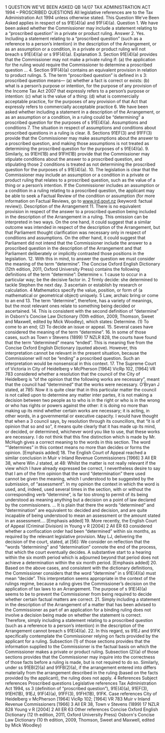 1 QUESTION WE’VE BEEN ASKED QB 14/07 TAX ADMINISTRATION ACT 1994 – PROSCRIBED QUESTIONS All legislative references are to the Tax Administration Act 1994 unless otherwise stated. This Question We’ve Been Asked applies in respect of ss 91E(4)(a) and 91F(4)(a). Question 1. We have been asked whether the Commissioner may include a statement relating to a “proscribed question” in a private or product ruling. Answer 2. Yes. Including a statement relating to a “proscribed question” (such as a reference to a person’s intention) in the description of the Arrangement, or as an assumption or a condition, in a private or product ruling will not breach s 91E(4)(a) or s 91F(4)(a). Explanation 3. Section 91E(4)(a) provides that the Commissioner may not make a private ruling if: (a) the application for the ruling would require the Commissioner to determine a proscribed question ... 4. Section 91F(4)(a) contains an equivalent provision in relation to product rulings. 5. The term “proscribed question” is defined in s 3: proscribed question means— (a) whether a fact is correct or exists: (b) what is a person’s purpose or intention, for the purpose of any provision of the Income Tax Act 2007 that expressly refers to a person’s purpose or intention: (c) what is the value of a thing: (d) what is commercially acceptable practice, for the purposes of any provision of that Act that expressly refers to commercially acceptable practice 6. We have been asked whether including a statement in a description of the Arrangement, or as an assumption or a condition, in a ruling could be “determining” a proscribed question for the purposes of s 91E(4)(a). Assumptions and conditions 7. The situation in respect of assumptions and conditions about proscribed questions in a ruling is clear. 8. Sections 91EF(3) and 91FF(3) provide that the Commissioner may make assumptions about the answer to a proscribed question, and making those assumptions is not treated as determining the proscribed question for the purposes of s 91E(4)(a). 9. Similarly, ss 91EH(1B) and 91FH(1B) provide that the Commissioner may stipulate conditions about the answer to a proscribed question, and stipulating those 2 conditions is treated as not determining the proscribed question for the purposes of s 91E(4)(a). 10. The legislation is clear that the Commissioner may include an assumption or a condition in a private or product ruling that relates to a proscribed question, such as the value of a thing or a person’s intention. If the Commissioner includes an assumption or a condition in a ruling relating to a proscribed question, the applicant may be able to seek a Factual Review of the condition or assumption (for more information on Factual Reviews, go to www.ird.govt.nz (keyword: factual review)). Description of the Arrangement 11. There is no equivalent provision in respect of the answer to a proscribed question being included in the description of the Arrangement in a ruling. This omission can be interpreted in two ways. On the one hand, it could suggest that a similar outcome was intended in respect of the description of the Arrangement, but that Parliament thought clarification was necessary only in respect of conditions and assumptions. On the other hand, it could suggest that Parliament did not intend that the Commissioner include the answer to a proscribed question in the description of the Arrangement and that Parliament deliberately or implicitly contrasted those positions in the legislation. 12. With this in mind, to answer the question we must consider the meaning of the term “determine”. The Concise Oxford English Dictionary (12th edition, 2011, Oxford University Press) contains the following definitions of the term “determine”: Determine v. 1 cause to occur in a particular way; be the decisive factor in. 2 firmly decide: she determined to tackle Stephen the next day. 3 ascertain or establish by research or calculation. 4 Mathematics specify the value, position, or form of (a mathematical or geometrical object) uniquely. 5 Law, archaic bring or come to an end 13. The term “determine”, therefore, has a variety of meanings, but the most relevant ones relate to something being decided or ascertained. 14. This is consistent with the second definition of “determine” in Osborn's Concise Law Dictionary (10th edition, 2009, Thomson, Sweet and Maxwell, edited by Mick Woodley), which states: Determine. (1) To come to an end; (2) To decide an issue or appeal. 15. Several cases have considered the meaning of the term “determine”. 16. In some of those cases, such as Town v Stevens (1899) 17 NZLR 828, the courts have found that the term “determined” means “ended”. This is meaning five from the Concise Oxford English Dictionary (quoted above). However, this interpretation cannot be relevant in the present situation, because the Commissioner will not be “ending” a proscribed question. Such an interpretation would be nonsensical in this context. 17. The Supreme Court of Victoria in City of Heidelberg v McPherson \[1964\] VicRp 102, \[1964\] VR 783 considered whether a resolution that the council of the City of Heidelberg is “of the opinion that the following works are necessary”, meant that the council had “determined” that the works were necessary. O’Bryan J stated, at 785: Now it is quite clear that in this particular matter the council is not called upon to determine any matter inter partes, it is not making a decision between two people as to who is in the right or who is in the wrong or who has rights or powers against the other: it is doing no more than making up its mind whether certain works are necessary; it is acting, in other words, in a governmental or executive capacity. I would have thought that when a 3 council says, by resolution through its councillors, that “it is of opinion that so and so”, it means quite clearly that it has made up its mind, or decided, or determined, whichever word you like to use, that these works are necessary. I do not think that this fine distinction which is made by Mr. McHugh gives a correct meaning to the words in this section. The word “”determines” in this context means no more than decides or forms the opinion. \[Emphasis added\] 18. The English Court of Appeal reached a similar conclusion in Muir v Inland Revenue Commissioners \[1966\] 3 All ER 38, where Win J stated, at 48: Whilst the matter is not really relevant if the view which I have already expressed be correct, I nevertheless desire to say that I am of the firm opinion that the word “determination” there used cannot be given the meaning, which I understood to be suggested by the submission, of “assessment”. In my opinion the context in which the word is used, and, indeed, used several times in the section, with or without the corresponding verb “determine”, is far too strong to permit of its being understood as meaning anything but a decision on a point of law declared by the commissioners. ... It is plain that there the words “determined” and “determination” are equivalent to: decided and decision, and are quite incapable of being understood to mean an assessment or the amount stated in an assessment.... \[Emphasis added\] 19. More recently, the English Court of Appeal (Criminal Division) in Young v R \[2004\] 2 All ER 63 considered whether a confiscation order had been “determined” within six months, as required by the relevant legislative provision. May LJ, delivering the decision of the court, stated, at \[56\]: We consider on reflection that the “words “determining" and “determination” connote the end of the process, that which the court eventually decides. A substantive start to a hearing within the six month period which is adjourned beyond that period does not achieve a determination within the six month period. \[Emphasis added\] 20. Based on the above cases, and consistent with the dictionary definitions, the Commissioner considers that the word “determine” in s 91E(4)(a) must mean “decide”. This interpretation seems appropriate in the context of the rulings regime, because a ruling gives the Commissioner’s decision on the application of tax laws to an Arrangement. The purpose of s 91E(4)(a) seems to be to prevent the Commissioner from being required to decide whether certain factual matters are correct. 21. Simply including a statement in the description of the Arrangement of a matter that has been advised to the Commissioner as part of an application for a binding ruling does not involve a decision being made on whether the statement is correct. Therefore, simply including a statement relating to a proscribed question (such as a reference to a person’s intention) in the description of the Arrangement cannot breach s 91E(4)(a). 22. In this regard, ss 91EJ and 91FK specifically contemplate the Commissioner relying on facts provided by the applicant for a ruling. Subsection (1) of those sections provides that the information supplied to the Commissioner is the factual basis on which the Commissioner makes a private or product ruling. Subsection (2)(a) of those sections provides that the Commissioner may inquire into the correctness of those facts before a ruling is made, but is not required to do so. Similarly, under ss 91EB(2)(a) and 91FB(2)(a), if the arrangement entered into differs materially from the arrangement described in the ruling (based on the facts provided by the applicant), the ruling does not apply. 4 References Subject references Proscribed questions Legislative references Tax Administration Act 1994, ss 3 (definition of “proscribed question”), 91E(4)(a), 91EF(3), 91EH(1B), 91EJ, 91F(4)(a), 91FF(3), 91FH(1B), 91FK. Case references City of Heidelberg v McPherson \[1964\] VicRp 102; \[1964\] VR 783 Muir v Inland Revenue Commissioners \[1966\] 3 All ER 38, Town v Stevens (1899) 17 NZLR 828 Young v R \[2004\] 2 All ER 63 Other references Concise Oxford English Dictionary (12 th edition, 2011, Oxford University Press) Osborn's Concise Law Dictionary (10 th edition, 2009, Thomson, Sweet and Maxwell, edited by Mick Woodley)